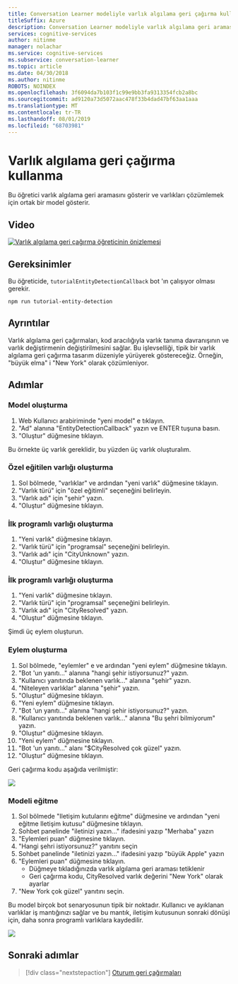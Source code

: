 ```yaml
---
title: Conversation Learner modeliyle varlık algılama geri çağırma kullanma-Microsoft bilişsel hizmetler | Microsoft Docs
titleSuffix: Azure
description: Conversation Learner modeliyle varlık algılama geri aramasını nasıl kullanacağınızı öğrenin.
services: cognitive-services
author: nitinme
manager: nolachar
ms.service: cognitive-services
ms.subservice: conversation-learner
ms.topic: article
ms.date: 04/30/2018
ms.author: nitinme
ROBOTS: NOINDEX
ms.openlocfilehash: 3f6094da7b103f1c99e9bb3fa9313354fcb2a8bc
ms.sourcegitcommit: ad9120a73d5072aac478f33b4dad47bf63aa1aaa
ms.translationtype: MT
ms.contentlocale: tr-TR
ms.lasthandoff: 08/01/2019
ms.locfileid: "68703981"
---
```

# <a name="how-to-use-entity-detection-callback"></a>Varlık algılama geri çağırma kullanma

Bu öğretici varlık algılama geri aramasını gösterir ve varlıkları çözümlemek için ortak bir model gösterir.

## <a name="video"></a>Video

[![Varlık algılama geri çağırma öğreticinin önizlemesi](https://aka.ms/cl_Tutorial_v3_EntityDetection_Preview)](https://aka.ms/cl_Tutorial_v3_EntityDetection)

## <a name="requirements"></a>Gereksinimler
Bu öğreticide, `tutorialEntityDetectionCallback` bot 'ın çalışıyor olması gerekir.

    npm run tutorial-entity-detection

## <a name="details"></a>Ayrıntılar
Varlık algılama geri çağırmaları, kod aracılığıyla varlık tanıma davranışının ve varlık değiştirmenin değiştirilmesini sağlar. Bu işlevselliği, tipik bir varlık algılama geri çağırma tasarım düzeniyle yürüyerek göstereceğiz. Örneğin, "büyük elma" i "New York" olarak çözümleniyor.

## <a name="steps"></a>Adımlar

### <a name="create-the-model"></a>Model oluşturma

1. Web Kullanıcı arabiriminde "yeni model" e tıklayın.
2. "Ad" alanına "EntityDetectionCallback" yazın ve ENTER tuşuna basın.
3. "Oluştur" düğmesine tıklayın.

Bu örnekte üç varlık gereklidir, bu yüzden üç varlık oluşturalım.

### <a name="create-the-custom-trained-entity"></a>Özel eğitilen varlığı oluşturma

1. Sol bölmede, "varlıklar" ve ardından "yeni varlık" düğmesine tıklayın.
2. "Varlık türü" için "özel eğitimli" seçeneğini belirleyin.
3. "Varlık adı" için "şehir" yazın.
4. "Oluştur" düğmesine tıklayın.

### <a name="create-the-first-programmatic-entity"></a>İlk programlı varlığı oluşturma

1. "Yeni varlık" düğmesine tıklayın.
2. "Varlık türü" için "programsal" seçeneğini belirleyin.
3. "Varlık adı" için "CityUnknown" yazın.
4. "Oluştur" düğmesine tıklayın.

### <a name="create-the-first-programmatic-entity"></a>İlk programlı varlığı oluşturma

1. "Yeni varlık" düğmesine tıklayın.
2. "Varlık türü" için "programsal" seçeneğini belirleyin.
3. "Varlık adı" için "CityResolved" yazın.
4. "Oluştur" düğmesine tıklayın.

Şimdi üç eylem oluşturun.

### <a name="action-creation"></a>Eylem oluşturma

1. Sol bölmede, "eylemler" e ve ardından "yeni eylem" düğmesine tıklayın.
2. "Bot 'un yanıtı..." alanına "hangi şehir istiyorsunuz?" yazın.
3. "Kullanıcı yanıtında beklenen varlık..." alanına "şehir" yazın.
4. "Niteleyen varlıklar" alanına "şehir" yazın.
5. "Oluştur" düğmesine tıklayın.
6. "Yeni eylem" düğmesine tıklayın.
7. "Bot 'un yanıtı..." alanına "hangi şehir istiyorsunuz?" yazın.
8. "Kullanıcı yanıtında beklenen varlık..." alanına "Bu şehri bilmiyorum" yazın.
9. "Oluştur" düğmesine tıklayın.
10. "Yeni eylem" düğmesine tıklayın.
11. "Bot 'un yanıtı..." alanı "$CityResolved çok güzel" yazın.
12. "Oluştur" düğmesine tıklayın.

Geri çağırma kodu aşağıda verilmiştir:

![](../media/tutorial10_callbackcode.PNG)

### <a name="train-the-model"></a>Modeli eğitme

1. Sol bölmede "Iletişim kutularını eğitme" düğmesine ve ardından "yeni eğitme Iletişim kutusu" düğmesine tıklayın.
2. Sohbet panelinde "iletinizi yazın..." ifadesini yazıp "Merhaba" yazın
3. "Eylemleri puan" düğmesine tıklayın.
4. "Hangi şehri istiyorsunuz?" yanıtını seçin
5. Sohbet panelinde "iletinizi yazın..." ifadesini yazıp "büyük Apple" yazın
6. "Eylemleri puan" düğmesine tıklayın.
    - Düğmeye tıkladığınızda varlık algılama geri araması tetiklenir
    - Geri çağırma kodu, CityResolved varlık değerini "New York" olarak ayarlar
7. "New York çok güzel" yanıtını seçin.

Bu model birçok bot senaryosunun tipik bir noktadır. Kullanıcı ve ayıklanan varlıklar iş mantığınızı sağlar ve bu mantık, iletişim kutusunun sonraki dönüşi için, daha sonra programlı varlıklara kaydedilir.

![](../media/tutorial10_bigapple.PNG)

## <a name="next-steps"></a>Sonraki adımlar

> [!div class="nextstepaction"]
> [Oturum geri çağırmaları](./13-session-callbacks.md)
